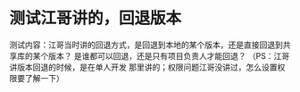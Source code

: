 # 测试江哥讲的，回退版本
测试内容：江哥当时讲的回退方式，是回退到本地的某个版本，还是直接回退到共享库的某个版本？
         是谁都可以回退，还是只有项目负责人才能回退？
         （PS：江哥讲版本回退的时候，是在单人开发 那里讲的；权限问题江哥没讲过，怎么设置权限要了解一下）
